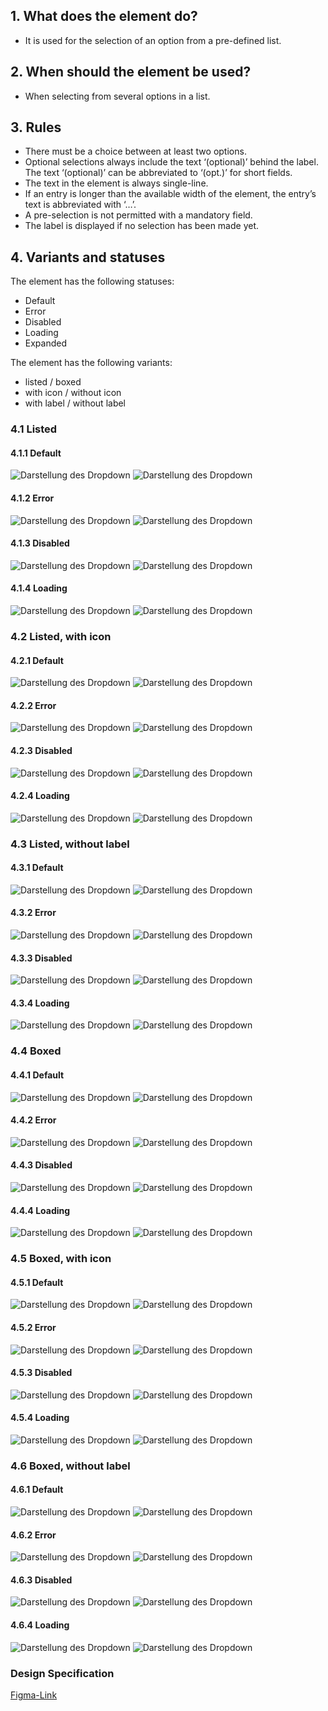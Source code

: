 ## 1. What does the element do?
*   It is used for the selection of an option from a pre-defined list.

## 2. When should the element be used?
*   When selecting from several options in a list.

## 3. Rules
*   There must be a choice between at least two options.
*   Optional selections always include the text ‘(optional)’ behind the label. The text ‘(optional)’ can be abbreviated to ‘(opt.)’ for short fields.
*   The text in the element is always single-line.
*   If an entry is longer than the available width of the element, the entry’s text is abbreviated with ‘…’.
*   A pre-selection is not permitted with a mandatory field.
*   The label is displayed if no selection has been made yet.


## 4. Variants and statuses
The element has the following statuses:
*   Default
*   Error
*   Disabled
*   Loading
*   Expanded

The element has the following variants:
*   listed / boxed
*   with icon / without icon
*   with label / without label


<label class="switch" style="display:none"><input type="checkbox"><span class="slider round"></span></label>

### 4.1 Listed
#### 4.1.1 Default
![Darstellung des Dropdown](https://raw.githubusercontent.com/sbb-design-systems/design-system-mobile-documentation/doku-update/documentation/dropdown/images/select-listed-default-light.png 'class: image light')
![Darstellung des Dropdown](https://raw.githubusercontent.com/sbb-design-systems/design-system-mobile-documentation/doku-update/documentation/dropdown/images/select-listed-default-dark.png 'class: image dark hide')

#### 4.1.2 Error
![Darstellung des Dropdown](https://raw.githubusercontent.com/sbb-design-systems/design-system-mobile-documentation/doku-update/documentation/dropdown/images/select-listed-error-light.png 'class: image light')
![Darstellung des Dropdown](https://raw.githubusercontent.com/sbb-design-systems/design-system-mobile-documentation/doku-update/documentation/dropdown/images/select-listed-error-dark.png 'class: image dark hide')

#### 4.1.3 Disabled
![Darstellung des Dropdown](https://raw.githubusercontent.com/sbb-design-systems/design-system-mobile-documentation/doku-update/documentation/dropdown/images/select-listed-disabled-light.png 'class: image light')
![Darstellung des Dropdown](https://raw.githubusercontent.com/sbb-design-systems/design-system-mobile-documentation/doku-update/documentation/dropdown/images/select-listed-disabled-dark.png 'class: image dark hide')

#### 4.1.4 Loading
![Darstellung des Dropdown](https://raw.githubusercontent.com/sbb-design-systems/design-system-mobile-documentation/doku-update/documentation/dropdown/images/select-listed-loading-light.png 'class: image light')
![Darstellung des Dropdown](https://raw.githubusercontent.com/sbb-design-systems/design-system-mobile-documentation/doku-update/documentation/dropdown/images/select-listed-loading-dark.png 'class: image dark hide')

### 4.2 Listed, with icon
#### 4.2.1 Default
![Darstellung des Dropdown](https://raw.githubusercontent.com/sbb-design-systems/design-system-mobile-documentation/doku-update/documentation/dropdown/images/select-listed-icon-default-light.png 'class: image light')
![Darstellung des Dropdown](https://raw.githubusercontent.com/sbb-design-systems/design-system-mobile-documentation/doku-update/documentation/dropdown/images/select-listed-icon-default-dark.png 'class: image dark hide')

#### 4.2.2 Error
![Darstellung des Dropdown](https://raw.githubusercontent.com/sbb-design-systems/design-system-mobile-documentation/doku-update/documentation/dropdown/images/select-listed-icon-error-light.png 'class: image light')
![Darstellung des Dropdown](https://raw.githubusercontent.com/sbb-design-systems/design-system-mobile-documentation/doku-update/documentation/dropdown/images/select-listed-icon-error-dark.png 'class: image dark hide')

#### 4.2.3 Disabled
![Darstellung des Dropdown](https://raw.githubusercontent.com/sbb-design-systems/design-system-mobile-documentation/doku-update/documentation/dropdown/images/select-listed-icon-disabled-light.png 'class: image light')
![Darstellung des Dropdown](https://raw.githubusercontent.com/sbb-design-systems/design-system-mobile-documentation/doku-update/documentation/dropdown/images/select-listed-icon-disabled-dark.png 'class: image dark hide')

#### 4.2.4 Loading
![Darstellung des Dropdown](https://raw.githubusercontent.com/sbb-design-systems/design-system-mobile-documentation/doku-update/documentation/dropdown/images/select-listed-icon-loading-light.png 'class: image light')
![Darstellung des Dropdown](https://raw.githubusercontent.com/sbb-design-systems/design-system-mobile-documentation/doku-update/documentation/dropdown/images/select-listed-icon-loading-dark.png 'class: image dark hide')

### 4.3 Listed, without label
#### 4.3.1 Default
![Darstellung des Dropdown](https://raw.githubusercontent.com/sbb-design-systems/design-system-mobile-documentation/doku-update/documentation/dropdown/images/select-listed-without-label-default-light.png 'class: image light')
![Darstellung des Dropdown](https://raw.githubusercontent.com/sbb-design-systems/design-system-mobile-documentation/doku-update/documentation/dropdown/images/select-listed-without-label-default-dark.png 'class: image dark hide')

#### 4.3.2 Error
![Darstellung des Dropdown](https://raw.githubusercontent.com/sbb-design-systems/design-system-mobile-documentation/doku-update/documentation/dropdown/images/select-listed-without-label-error-light.png 'class: image light')
![Darstellung des Dropdown](https://raw.githubusercontent.com/sbb-design-systems/design-system-mobile-documentation/doku-update/documentation/dropdown/images/select-listed-without-label-error-dark.png 'class: image dark hide')

#### 4.3.3 Disabled
![Darstellung des Dropdown](https://raw.githubusercontent.com/sbb-design-systems/design-system-mobile-documentation/doku-update/documentation/dropdown/images/select-listed-without-label-disabled-light.png 'class: image light')
![Darstellung des Dropdown](https://raw.githubusercontent.com/sbb-design-systems/design-system-mobile-documentation/doku-update/documentation/dropdown/images/select-listed-without-label-disabled-dark.png 'class: image dark hide')

#### 4.3.4 Loading
![Darstellung des Dropdown](https://raw.githubusercontent.com/sbb-design-systems/design-system-mobile-documentation/doku-update/documentation/dropdown/images/select-listed-without-label-loading-light.png 'class: image light')
![Darstellung des Dropdown](https://raw.githubusercontent.com/sbb-design-systems/design-system-mobile-documentation/doku-update/documentation/dropdown/images/select-listed-without-label-loading-dark.png 'class: image dark hide')

### 4.4 Boxed
#### 4.4.1 Default
![Darstellung des Dropdown](https://raw.githubusercontent.com/sbb-design-systems/design-system-mobile-documentation/doku-update/documentation/dropdown/images/select-boxed-default-light.png 'class: image light')
![Darstellung des Dropdown](https://raw.githubusercontent.com/sbb-design-systems/design-system-mobile-documentation/doku-update/documentation/dropdown/images/select-boxed-default-dark.png 'class: image dark hide')

#### 4.4.2 Error
![Darstellung des Dropdown](https://raw.githubusercontent.com/sbb-design-systems/design-system-mobile-documentation/doku-update/documentation/dropdown/images/select-boxed-error-light.png 'class: image light')
![Darstellung des Dropdown](https://raw.githubusercontent.com/sbb-design-systems/design-system-mobile-documentation/doku-update/documentation/dropdown/images/select-boxed-error-dark.png 'class: image dark hide')

#### 4.4.3 Disabled
![Darstellung des Dropdown](https://raw.githubusercontent.com/sbb-design-systems/design-system-mobile-documentation/doku-update/documentation/dropdown/images/select-boxed-disabled-light.png 'class: image light')
![Darstellung des Dropdown](https://raw.githubusercontent.com/sbb-design-systems/design-system-mobile-documentation/doku-update/documentation/dropdown/images/select-boxed-disabled-dark.png 'class: image dark hide')

#### 4.4.4 Loading
![Darstellung des Dropdown](https://raw.githubusercontent.com/sbb-design-systems/design-system-mobile-documentation/doku-update/documentation/dropdown/images/select-boxed-loading-light.png 'class: image light')
![Darstellung des Dropdown](https://raw.githubusercontent.com/sbb-design-systems/design-system-mobile-documentation/doku-update/documentation/dropdown/images/select-boxed-loading-dark.png 'class: image dark hide')

### 4.5 Boxed, with icon
#### 4.5.1 Default
![Darstellung des Dropdown](https://raw.githubusercontent.com/sbb-design-systems/design-system-mobile-documentation/doku-update/documentation/dropdown/images/select-boxed-icon-default-light.png 'class: image light')
![Darstellung des Dropdown](https://raw.githubusercontent.com/sbb-design-systems/design-system-mobile-documentation/doku-update/documentation/dropdown/images/select-boxed-icon-default-dark.png 'class: image dark hide')

#### 4.5.2 Error
![Darstellung des Dropdown](https://raw.githubusercontent.com/sbb-design-systems/design-system-mobile-documentation/doku-update/documentation/dropdown/images/select-boxed-icon-error-light.png 'class: image light')
![Darstellung des Dropdown](https://raw.githubusercontent.com/sbb-design-systems/design-system-mobile-documentation/doku-update/documentation/dropdown/images/select-boxed-icon-error-dark.png 'class: image dark hide')

#### 4.5.3 Disabled
![Darstellung des Dropdown](https://raw.githubusercontent.com/sbb-design-systems/design-system-mobile-documentation/doku-update/documentation/dropdown/images/select-boxed-icon-disabled-light.png 'class: image light')
![Darstellung des Dropdown](https://raw.githubusercontent.com/sbb-design-systems/design-system-mobile-documentation/doku-update/documentation/dropdown/images/select-boxed-icon-disabled-dark.png 'class: image dark hide')

#### 4.5.4 Loading
![Darstellung des Dropdown](https://raw.githubusercontent.com/sbb-design-systems/design-system-mobile-documentation/doku-update/documentation/dropdown/images/select-boxed-icon-loading-light.png 'class: image light')
![Darstellung des Dropdown](https://raw.githubusercontent.com/sbb-design-systems/design-system-mobile-documentation/doku-update/documentation/dropdown/images/select-boxed-icon-loading-dark.png 'class: image dark hide')

### 4.6 Boxed, without label
#### 4.6.1 Default
![Darstellung des Dropdown](https://raw.githubusercontent.com/sbb-design-systems/design-system-mobile-documentation/doku-update/documentation/dropdown/images/select-boxed-without-label-default-light.png 'class: image light')
![Darstellung des Dropdown](https://raw.githubusercontent.com/sbb-design-systems/design-system-mobile-documentation/doku-update/documentation/dropdown/images/select-boxed-without-label-default-dark.png 'class: image dark hide')

#### 4.6.2 Error
![Darstellung des Dropdown](https://raw.githubusercontent.com/sbb-design-systems/design-system-mobile-documentation/doku-update/documentation/dropdown/images/select-boxed-without-label-error-light.png 'class: image light')
![Darstellung des Dropdown](https://raw.githubusercontent.com/sbb-design-systems/design-system-mobile-documentation/doku-update/documentation/dropdown/images/select-boxed-without-label-error-dark.png 'class: image dark hide')

#### 4.6.3 Disabled
![Darstellung des Dropdown](https://raw.githubusercontent.com/sbb-design-systems/design-system-mobile-documentation/doku-update/documentation/dropdown/images/select-boxed-without-label-disabled-light.png 'class: image light')
![Darstellung des Dropdown](https://raw.githubusercontent.com/sbb-design-systems/design-system-mobile-documentation/doku-update/documentation/dropdown/images/select-boxed-without-label-disabled-dark.png 'class: image dark hide')

#### 4.6.4 Loading
![Darstellung des Dropdown](https://raw.githubusercontent.com/sbb-design-systems/design-system-mobile-documentation/doku-update/documentation/dropdown/images/select-boxed-without-label-loading-light.png 'class: image light')
![Darstellung des Dropdown](https://raw.githubusercontent.com/sbb-design-systems/design-system-mobile-documentation/doku-update/documentation/dropdown/images/select-boxed-without-label-loading-dark.png 'class: image dark hide')

### Design Specification
[Figma-Link](https://www.figma.com/file/WOtLIam1xwrqcgnAITsEhV/Design-System-Mobile?node-id=74%3A7358)